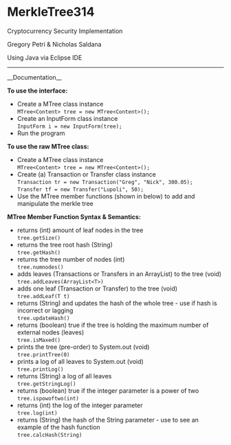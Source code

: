 # MerkleTree314
Cryptocurrency Security Implementation

Gregory Petri & Nicholas Saldana

Using Java via Eclipse IDE
<hr>
__Documentation__

__To use the interface:__

* Create a MTree class instance</br>
`MTree<Content> tree = new MTree<Content>();`</br>
* Create an InputForm class instance</br>
`InputForm i = new InputForm(tree);`</br>
* Run the program</br>


__To use the raw MTree class:__

* Create a MTree class instance</br>
`MTree<Content> tree = new MTree<Content>();`</br>
* Create (a) Transaction or Transfer class instance</br>
`Transaction tr = new Transaction("Greg", "Nick", 300.05);`</br>
`Transfer tf = new Transfer("Lupoli", 50);`</br>
* Use the MTree member functions (shown in below) to add and manipulate the merkle tree</br>

__MTree Member Function Syntax & Semantics:__
* returns (int) amount of leaf nodes in the tree</br>
`tree.getSize()`</br>
* returns the tree root hash (String)</br>
`tree.getHash()`</br>
* returns the tree number of nodes (int)</br>
`tree.numnodes()`</br>
* adds leaves (Transactions or Transfers in an ArrayList<T>) to the tree (void)</br>
`tree.addLeaves(ArrayList<T>)`</br>
* adds one leaf (Transaction or Transfer) to the tree (void) </br>
`tree.addLeaf(T t)`</br>
* returns (String) and updates the hash of the whole tree - use if hash is incorrect or lagging</br>
`tree.updateHash()`</br>
* returns (boolean) true if the tree is holding the maximum number of external nodes (leaves)</br>
`tree.isMaxed()`</br>
* prints the tree (pre-order) to System.out (void)</br>
`tree.printTree(0)`</br>
* prints a log of all leaves to System.out (void)</br>
`tree.printLog()`</br>
* returns (String) a log of all leaves</br>
`tree.getStringLog()`</br>
* returns (boolean) true if the integer parameter is a power of two</br>
`tree.ispowoftwo(int)`</br>
* returns (int) the log of the integer parameter</br>
`tree.log(int)`</br>
* returns (String) the hash of the String parameter - use to see an example of the hash function</br>
`tree.calcHash(String)`</br>
